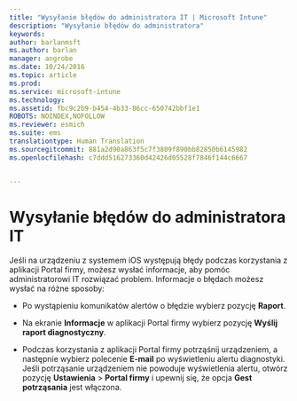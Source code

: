 ```yaml
---
title: "Wysyłanie błędów do administratora IT | Microsoft Intune"
description: "Wysyłanie błędów do administratora"
keywords: 
author: barlanmsft
ms.author: barlan
manager: angrobe
ms.date: 10/24/2016
ms.topic: article
ms.prod: 
ms.service: microsoft-intune
ms.technology: 
ms.assetid: fbc9c2b9-b454-4b33-86cc-650742bbf1e1
ROBOTS: NOINDEX,NOFOLLOW
ms.reviewer: esmich
ms.suite: ems
translationtype: Human Translation
ms.sourcegitcommit: 881a2d90a863f5c7f3809f890bb82850b6145982
ms.openlocfilehash: c7ddd516273360d42426d05528f7846f144c6667


---
```



# <a name="send-errors-to-your-it-admin"></a>Wysyłanie błędów do administratora IT

Jeśli na urządzeniu z systemem iOS występują błędy podczas korzystania z aplikacji Portal firmy, możesz wysłać informacje, aby pomóc administratorowi IT rozwiązać problem. Informacje o błędach możesz wysłać na różne sposoby:

-   Po wystąpieniu komunikatów alertów o błędzie wybierz pozycję **Raport**.

-   Na ekranie **Informacje** w aplikacji Portal firmy wybierz pozycję **Wyślij raport diagnostyczny**.

-   Podczas korzystania z aplikacji Portal firmy potrząśnij urządzeniem, a następnie wybierz polecenie **E-mail** po wyświetleniu alertu diagnostyki. Jeśli potrząsanie urządzeniem nie powoduje wyświetlenia alertu, otwórz pozycję **Ustawienia** &gt; **Portal firmy** i upewnij się, że opcja **Gest potrząsania** jest włączona.



<!--HONumber=Oct16_HO2-->


